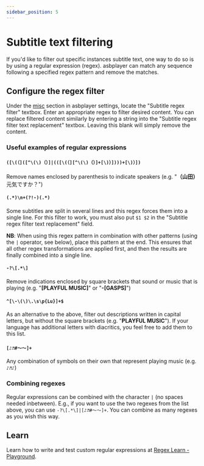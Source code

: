 ```yaml
---
sidebar_position: 5
---
```


# Subtitle text filtering

If you'd like to filter out specific instances subtitle text, one way to do so is by using a regular expression (regex). asbplayer can match any sequence following a specified regex pattern and remove the matches.

## Configure the regex filter

Under the [misc](https://killergerbah.github.io/asbplayer/?view=settings#misc-settings) section in asbplayer settings, locate the "Subtitle regex filter" textbox. Enter an appropriate regex to filter desired content.
You can replace filtered content similarly by entering a string into the "Subtitle regex filter text replacement" textbox. Leaving this blank will simply remove the content.

### Useful examples of regular expressions

#### `([\(（]([^\(\)（）]|(([\(（][^\(\)（）]+[\)）])))+[\)）])`

Remove names enclosed by parenthesis to indicate speakers (e.g. "**（山田）**　元気ですか？")

#### `(.*)\n+(?!-)(.*)`

Some subtitles are split in several lines and this regex forces them into a single line. For this filter to work, you must also put `$1 $2` in the "Subtitle regex filter text replacement" field.

**NB**: When using this regex pattern in combination with other patterns (using the `|` operator, see below), place this pattern at the end. This ensures that all other regex transformations are applied first, and then the results are finally combined into a single line.

#### `-?\[.*\]`

Remove indications enclosed by square brackets that sound or music that is playing (e.g. "**\[PLAYFUL MUSIC]**" or "**\-[GASPS]**")

#### `^[\-\(\)\.\s\p{Lu}]+$`

As an alternative to the above, filter out descriptions written in capital letters, but without the square brackets (e.g. "**PLAYFUL MUSIC**"). If your language has additional letters with diacritics, you feel free to add them to this list.

#### `[♪♬#～〜]+`

Any combination of symbols on their own that represent playing music (e.g. `♪♬♪`)

### Combining regexes

Regular expressions can be combined with the character `|` (no spaces needed inbetween). E.g., if you want to use the two regexes from the list above, you can use `-?\[.*\]|[♪♬#～〜]+`. You can combine as many regexes as you wish this way.

## Learn

Learn how to write and test custom regular expressions at [Regex Learn - Playground](https://regexlearn.com/playground).

